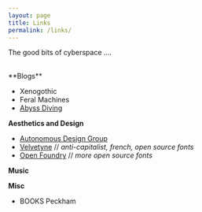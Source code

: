 ```yaml
---
layout: page
title: Links
permalink: /links/
---
```


The good bits of cyberspace ....

<br />
**Blogs**

* Xenogothic
* Feral Machines
* [Abyss Diving](https://abyssdiving.wordpress.com/)

**Aesthetics and Design**

* [Autonomous Design Group](https://www.weareadg.org/)
* [Velvetyne](http://velvetyne.fr/) // *anti-capitalist, french, open source fonts*
* [Open Foundry](https://open-foundry.com/fonts) // *more open source fonts*

**Music**

**Misc**
* BOOKS Peckham
